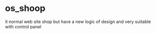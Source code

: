 # os_shoop
it normal web site shop but have a new logic of design and very suitable 
with control panel

